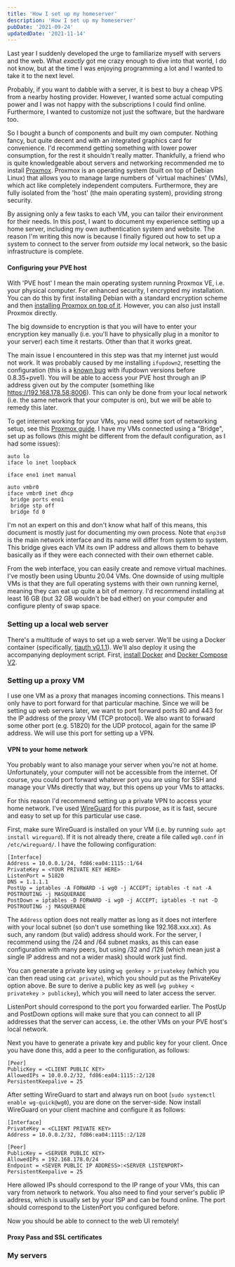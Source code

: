 ```yaml
---
title: 'How I set up my homeserver'
description: 'How I set up my homeserver'
pubDate: '2021-09-24'
updatedDate: '2021-11-14'
---
```


Last year I suddenly developed the urge to familiarize myself with servers and the web. What _exactly_ got me crazy enough to dive into that world, I do not know, but at the time I was enjoying programming a lot and I wanted to take it to the next level. 

Probably, if you want to dabble with a server, it is best to buy a cheap VPS from a nearby hosting provider. However, I wanted some actual computing power and I was not happy with the subscriptions I could find online. Furthermore, I wanted to customize not just the software, but the hardware too.

So I bought a bunch of components and built my own computer. Nothing fancy, but quite decent and with an integrated graphics card for convenience. I'd recommend getting something with lower power consumption, for the rest it shouldn't really matter. Thankfully, a friend who is quite knowledgeable about servers and networking recommended me to install [Proxmox](https://www.proxmox.com/en/). Proxmox is an operating system (built on top of Debian Linux) that allows you to manage large numbers of 'virtual machines' (VMs), which act like completely independent computers. Furthermore, they are fully isolated from the 'host' (the main operating system), providing strong security.

By assigning only a few tasks to each VM, you can tailor their environment for their needs. In this post, I want to document my experience setting up a home server, including my own authentication system and website. The reason I'm writing this now is because I finally figured out how to set up a system to connect to the server from *outside* my local network, so the basic infrastructure is complete.

#### Configuring your PVE host

With 'PVE host' I mean the main operating system running Proxmox VE, i.e. your physical computer. For enhanced security, I encrypted my installation. You can do this by first installing Debian with a standard encryption scheme and then [installing Proxmox on top of it](https://pve.proxmox.com/wiki/Install_Proxmox_VE_on_Debian_Buster). However, you can also just install Proxmox directly. 

The big downside to encryption is that you will have to enter your encryption key manually (i.e. you'll have to physically plug in a monitor to your server) each time it restarts. Other than that it works great.

The main issue I encountered in this step was that my internet just would not work. It was probably caused by me installing `ifupdown2`, resetting the configuration (this is a [known bug](https://bugs.debian.org/cgi-bin/bugreport.cgi?bug=945877) with ifupdown versions before 0.8.35+pve1). You will be able to access your PVE host through an IP address given out by the computer (something like https://192.168.178.58:8006). This can only be done from your local network (i.e. the same network that your computer is on), but we will be able to remedy this later.

To get internet working for your VMs, you need some sort of networking setup, see this [Proxmox guide](https://pve.proxmox.com/wiki/Network_Configuration). I have my VMs connected using a "Bridge", set up as follows (this might be different from the default configuration, as I had some issues):

```
auto lo
iface lo inet loopback

iface eno1 inet manual

auto vmbr0
iface vmbr0 inet dhcp
 bridge ports eno1
 bridge stp off
 bridge fd 0
```

I'm not an expert on this and don't know what half of this means, this document is mostly just for documenting my own process. Note that `enp3s0` is the main network interface and its name will differ from system to system. This bridge gives each VM its own IP address and allows them to behave basically as if they were each connected with their own ethernet cable.

From the web interface, you can easily create and remove virtual machines. I've mostly been using Ubuntu 20.04 VMs. One downside of using multiple VMs is that they are full operating systems with their own running kernel, meaning they can eat up quite a bit of memory. I'd recommend installing at least 16 GB (but 32 GB wouldn't be bad either) on your computer and configure plenty of swap space. 

### Setting up a local web server

There's a multitude of ways to set up a web server. We'll be using a Docker container (specifically, [tiauth v0.1.1](https://hub.docker.com/r/tmtenbrink/tiauth)). We'll also deploy it using the accompanying deployment script. First, [install Docker](https://docs.docker.com/engine/install/ubuntu/) and [Docker Compose V2](https://docs.docker.com/compose/cli-command/). 

### Setting up a proxy VM

I use one VM as a proxy that manages incoming connections. This means I only have to port forward for that particular machine. Since we will be setting up web servers later, we want to port forward ports 80 and 443 for the IP address of the proxy VM (TCP protocol). We also want to forward some other port (e.g. 51820) for the UDP protocol, again for the same IP address. We will use this port for setting up a VPN.

#### VPN to your home network

You probably want to also manage your server when you're not at home. Unfortunately, your computer will not be accessible from the internet. Of course, you could port forward whatever port you are using for SSH and manage your VMs directly that way, but this opens up your VMs to attacks.

For this reason I'd recommend setting up a private VPN to access your home network. I've used [WireGuard](https://www.wireguard.com/) for this purpose, as it is fast, secure and easy to set up for this particular use case.

First, make sure WireGuard is installed on your VM (i.e. by running `sudo apt install wireguard`). If it is not already there, create a file called `wg0.conf` in `/etc/wireguard/`. I have the following configuration:

```
[Interface]
Address = 10.0.0.1/24, fd86:ea04:1115::1/64
PrivateKey = <YOUR PRIVATE KEY HERE>
ListenPort = 51820
DNS = 1.1.1.1
PostUp = iptables -A FORWARD -i wg0 -j ACCEPT; iptables -t nat -A POSTROUTING -j MASQUERADE
PostDown = iptables -D FORWARD -i wg0 -j ACCEPT; iptables -t nat -D POSTROUTING -j MASQUERADE
```

The `Address` option does not really matter as long as it does not interfere with your local subnet (so don't use something like 192.168.xxx.xx). As such, any random (but valid) address should work. For the server, I recommend using the /24 and /64 subnet masks, as this can ease configuration with many peers, but using /32 and /128 (which mean just a single IP address and not a wider mask) should work just find.

You can generate a private key using `wg genkey > privatekey` (which you can then read using `cat private`), which you should put as the PrivateKey option above. Be sure to derive a public key as well (`wg pubkey < privatekey > publickey`), which you will need to later access the server.

ListenPort should correspond to the port you forwarded earlier. The PostUp and PostDown options will make sure that you can connect to all IP addresses that the server can access, i.e. the other VMs on your PVE host's local network.

Next you have to generate a private key and public key for your client. Once you have done this, add a peer to the configuration, as follows:

```
[Peer]
PublicKey = <CLIENT PUBLIC KEY>
AllowedIPs = 10.0.0.2/32, fd86:ea04:1115::2/128
PersistentKeepalive = 25
````

After setting WireGuard to start and always run on boot (`sudo systemctl enable wg-quick@wg0`), you are done on the server-side. Now install WireGuard on your client machine and configure it as follows:

```
[Interface]
PrivateKey = <CLIENT PRIVATE KEY>
Address = 10.0.0.2/32, fd86:ea04:1115::2/128

[Peer]
PublicKey = <SERVER PUBLIC KEY>
AllowedIPs = 192.168.178.0/24
Endpoint = <SEVER PUBLIC IP ADDRESS>:<SERVER LISTENPORT>
PersistentKeepalive = 25
```

Here allowed IPs should correspond to the IP range of your VMs, this can vary from network to network. You also need to find your server's public IP address, which is usually set by your ISP and can be found online. The port should correspond to the ListenPort you configured before.

Now you should be able to connect to the web UI remotely! 

#### Proxy Pass and SSL certificates

### My servers

